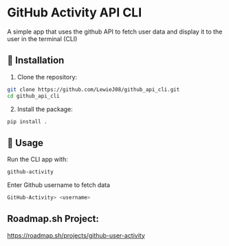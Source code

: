 # GitHub Activity API CLI
A simple app that uses the github API to fetch user data and display it to the user in the terminal (CLI)

## 🚀 Installation

1. Clone the repository:<br>
```bash
git clone https://github.com/LewieJ08/github_api_cli.git 
cd github_api_cli
```
2. Install the package:<br>
```bash
pip install .
```
## 📌 Usage

Run the CLI app with:<br>
```bash
github-activity
```
Enter Github username to fetch data
```bash
GitHub-Activity> <username>
```
## Roadmap.sh Project:
https://roadmap.sh/projects/github-user-activity
